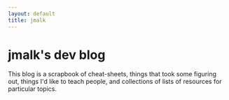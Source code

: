 ```yaml
---
layout: default
title: jmalk
---
```


# jmalk's dev blog

This blog is a scrapbook of cheat-sheets, things that took some figuring out, things I'd like to teach people, and collections of lists of resources for particular topics.

